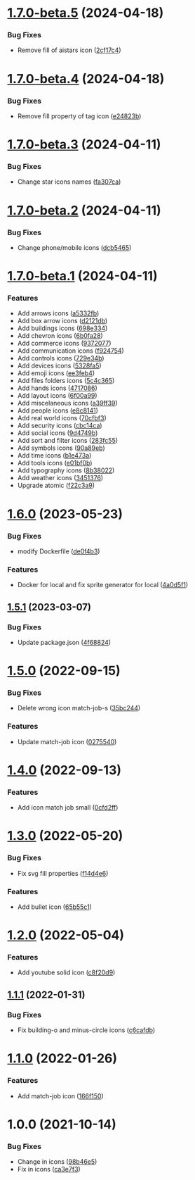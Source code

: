 # [1.7.0-beta.5](https://github.com/occmundial/atomic-icons/compare/v1.7.0-beta.4...v1.7.0-beta.5) (2024-04-18)


### Bug Fixes

* Remove fill of aistars icon ([2cf17c4](https://github.com/occmundial/atomic-icons/commit/2cf17c4502056dfd3db0aa528a6c7b5ed6ccb207))

# [1.7.0-beta.4](https://github.com/occmundial/atomic-icons/compare/v1.7.0-beta.3...v1.7.0-beta.4) (2024-04-18)


### Bug Fixes

* Remove fill property of tag icon ([e24823b](https://github.com/occmundial/atomic-icons/commit/e24823bca7be9fafbdcb7d26bd1470e4e1f93f75))

# [1.7.0-beta.3](https://github.com/occmundial/atomic-icons/compare/v1.7.0-beta.2...v1.7.0-beta.3) (2024-04-11)


### Bug Fixes

* Change star icons names ([fa307ca](https://github.com/occmundial/atomic-icons/commit/fa307ca287f5e5ed912cce571b8b8d1ec495288b))

# [1.7.0-beta.2](https://github.com/occmundial/atomic-icons/compare/v1.7.0-beta.1...v1.7.0-beta.2) (2024-04-11)


### Bug Fixes

* Change phone/mobile icons ([dcb5465](https://github.com/occmundial/atomic-icons/commit/dcb546591791587efefc886c870ae950706838b0))

# [1.7.0-beta.1](https://github.com/occmundial/atomic-icons/compare/v1.6.0...v1.7.0-beta.1) (2024-04-11)


### Features

* Add arrows icons ([a5332fb](https://github.com/occmundial/atomic-icons/commit/a5332fbefe29499c70642718fe67a3fdb538dd91))
* Add box arrow icons ([d2121db](https://github.com/occmundial/atomic-icons/commit/d2121db7a1228f8a44924ffcfa015b73544fa0b7))
* Add buildings icons ([698e334](https://github.com/occmundial/atomic-icons/commit/698e334e7ef07968752caa23d609bb94ca83f61e))
* Add chevron icons ([6b0fa28](https://github.com/occmundial/atomic-icons/commit/6b0fa286bd9187e873c4dfb1e922aa288f873df2))
* Add commerce icons ([9372077](https://github.com/occmundial/atomic-icons/commit/937207748aefda6100a25cdde2943cb22c0942d7))
* Add communication icons ([f924754](https://github.com/occmundial/atomic-icons/commit/f924754551f8d7c406f839281c48ac90b82ae3a4))
* Add controls icons ([729e34b](https://github.com/occmundial/atomic-icons/commit/729e34bb181864abe4d9900992d34baedbf92366))
* Add devices icons ([5328fa5](https://github.com/occmundial/atomic-icons/commit/5328fa5b2464dd73ab67df6a638fbf11bbf9f66d))
* Add emoji icons ([ee3feb4](https://github.com/occmundial/atomic-icons/commit/ee3feb4e1ed97bb24ee5d737ce93da75bb2f4290))
* Add files folders icons ([5c4c365](https://github.com/occmundial/atomic-icons/commit/5c4c365738a62028cfc90276c03cb315973ca1a6))
* Add hands icons ([4717086](https://github.com/occmundial/atomic-icons/commit/47170865c9cc35d58b5ec2da9db859f1012db3f3))
* Add layout icons ([6f00a99](https://github.com/occmundial/atomic-icons/commit/6f00a9948bd570bf4ddcb114890e4a6ed5083d84))
* Add miscelaneous icons ([a39ff39](https://github.com/occmundial/atomic-icons/commit/a39ff3937a6e8dae68c92d5bb702db84c52ef225))
* Add people icons ([e8c8141](https://github.com/occmundial/atomic-icons/commit/e8c8141329a905dd0482b03f2404c6ecab1670ef))
* Add real world icons ([70cfbf3](https://github.com/occmundial/atomic-icons/commit/70cfbf3e920e350fe811aca3b040993e4b14f161))
* Add security icons ([cbc14ca](https://github.com/occmundial/atomic-icons/commit/cbc14ca333c8d64cfc4c4733040a3f4e9de4be75))
* Add social icons ([9d4749b](https://github.com/occmundial/atomic-icons/commit/9d4749b5fd197d66d754b572af8814d30b56d582))
* Add sort and filter icons ([283fc55](https://github.com/occmundial/atomic-icons/commit/283fc550409b74e8b190b997937023ad887aef00))
* Add symbols icons ([90a89eb](https://github.com/occmundial/atomic-icons/commit/90a89eb35e08c213b23a240c9fbd33e8acb8b14c))
* Add time icons ([b1e473a](https://github.com/occmundial/atomic-icons/commit/b1e473afa6146a1f04a13319f8e0b790f76528a5))
* Add tools icons ([e01bf0b](https://github.com/occmundial/atomic-icons/commit/e01bf0b30795f65714e83c82770c3e1d6af9c230))
* Add typography icons ([8b38022](https://github.com/occmundial/atomic-icons/commit/8b380224da491671afc51f27270fb7793176a225))
* Add weather icons ([3451376](https://github.com/occmundial/atomic-icons/commit/3451376c6afb46d37ca508a552bf8558e88e707a))
* Upgrade atomic ([f22c3a9](https://github.com/occmundial/atomic-icons/commit/f22c3a9c59dd34b5d8e3f078e352122bbda26e40))

# [1.6.0](https://github.com/occmundial/atomic-icons/compare/v1.5.1...v1.6.0) (2023-05-23)


### Bug Fixes

* modify Dockerfile ([de0f4b3](https://github.com/occmundial/atomic-icons/commit/de0f4b3bc17d987392abb55e581c96aa2b3f1f31))


### Features

* Docker for local and fix sprite generator for local ([4a0d5f1](https://github.com/occmundial/atomic-icons/commit/4a0d5f1a0f45535f0eb6c01db860d9ca48bea288))

## [1.5.1](https://github.com/occmundial/atomic-icons/compare/v1.5.0...v1.5.1) (2023-03-07)


### Bug Fixes

* Update package.json ([4f68824](https://github.com/occmundial/atomic-icons/commit/4f68824ea67ad386a79e9e4bae1c66eaf05d8124))

# [1.5.0](https://github.com/occmundial/atomic-icons/compare/v1.4.0...v1.5.0) (2022-09-15)


### Bug Fixes

* Delete wrong icon match-job-s ([35bc244](https://github.com/occmundial/atomic-icons/commit/35bc244403dfaa384d0f4ea316b85a6333a982cf))


### Features

* Update match-job icon ([0275540](https://github.com/occmundial/atomic-icons/commit/027554092e83a4625f5903b8cbc59bd587d8c08b))

# [1.4.0](https://github.com/occmundial/atomic-icons/compare/v1.3.0...v1.4.0) (2022-09-13)


### Features

* Add icon match job small ([0cfd2ff](https://github.com/occmundial/atomic-icons/commit/0cfd2ff7fd9068a06783a6885a4e35b11ee951f6))

# [1.3.0](https://github.com/occmundial/atomic-icons/compare/v1.2.0...v1.3.0) (2022-05-20)


### Bug Fixes

* Fix svg fill properties ([f14d4e6](https://github.com/occmundial/atomic-icons/commit/f14d4e67ecdee8d25ffb806d9a217f2a5e955e56))


### Features

* Add bullet icon ([65b55c1](https://github.com/occmundial/atomic-icons/commit/65b55c1c0bf53e88675b355baa23c132f6377410))

# [1.2.0](https://github.com/occmundial/atomic-icons/compare/v1.1.1...v1.2.0) (2022-05-04)


### Features

* Add youtube solid icon ([c8f20d9](https://github.com/occmundial/atomic-icons/commit/c8f20d9fcc8f890041db9bf4c077891d6e4a6298))

## [1.1.1](https://github.com/occmundial/atomic-icons/compare/v1.1.0...v1.1.1) (2022-01-31)


### Bug Fixes

* Fix building-o and minus-circle icons ([c6cafdb](https://github.com/occmundial/atomic-icons/commit/c6cafdb9a1f832a0610476d797705f8658f7f5a4))

# [1.1.0](https://github.com/occmundial/atomic-icons/compare/v1.0.0...v1.1.0) (2022-01-26)


### Features

* Add match-job icon ([166f150](https://github.com/occmundial/atomic-icons/commit/166f15045e4a9e2d8ad8bb01da494b8f7a5dbaf0))

# 1.0.0 (2021-10-14)


### Bug Fixes

* Change in icons ([98b46e5](https://github.com/occmundial/atomic-icons/commit/98b46e5eec3611ce1fae91ec30440c293c2baf7f))
* Fix in icons ([ca3e7f3](https://github.com/occmundial/atomic-icons/commit/ca3e7f3036869d46af4e211e1ac8aa64506e399b))
